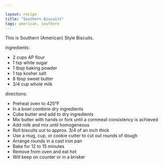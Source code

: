 ```yaml
---

layout: recipe
title: "Southern Biscuits"
tags: american, southern
---
```


This is Southern (American) Style Biscuits.

ingredients:
- 2 cups AP flour
- 1 tsp white sugar
- 1 tbsp baking powder
- 1 tsp kosher salt
- 8 tbsp sweet butter
- 3/4 cup whole milk

directions:
- Preheat oven to 425°F
- In a bowl combine dry ingredients
- Cube butter and add to dry ingredients
- Mix butter with hands or fork until a cornmeal consistency is achieved
- Add milk and mix until homogeneous
- Roll biscuits out to approx. 3/4 of an inch thick
- Use a mug, cup, or cookie cutter to cut out rounds of dough
- Arrange rounds in a cast iron pan
- Bake for 12 to 15 minutes
- Remove from oven and eat hot
- Will keep on counter or in a brisker
